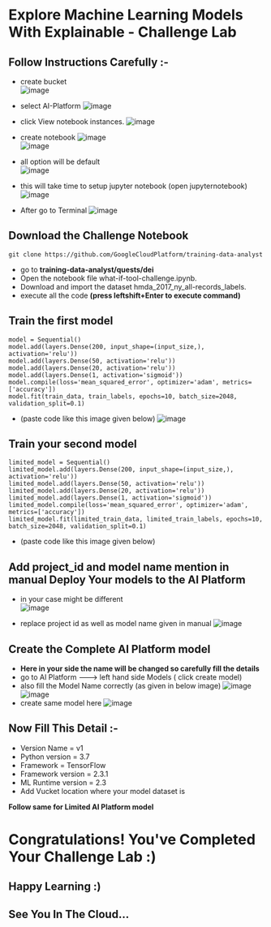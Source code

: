 # Explore Machine Learning Models With Explainable - Challenge Lab

## Follow Instructions Carefully :-
- create bucket<br>
![image](https://user-images.githubusercontent.com/104570014/166257545-dab56135-e17f-4cdd-9d29-8ad8011326be.png)

- select AI-Platform
![image](https://user-images.githubusercontent.com/104570014/166253504-7cfa9914-7cb3-407b-9afd-95ddb63810a5.png)
-  click View notebook instances. 
![image](https://user-images.githubusercontent.com/104570014/166253650-d16b4561-1123-4722-b6d3-2788577ab5c0.png)
- create notebook 
![image](https://user-images.githubusercontent.com/104570014/166254009-72296df2-eeaf-472a-a6d0-8c6b1737dfdd.png)<br>
![image](https://user-images.githubusercontent.com/104570014/166254138-bc599b36-703f-4373-87f2-54caeab5e6db.png)
- all option will be default <br>
![image](https://user-images.githubusercontent.com/104570014/166254184-5e27a757-927d-4e06-9043-5c99a05d4a14.png)
- this will take time to setup jupyter notebook (open jupyternotebook)
![image](https://user-images.githubusercontent.com/104570014/166255032-18de6d6d-0783-42aa-9c8a-c561592b197a.png)

- After go to Terminal
 ![image](https://user-images.githubusercontent.com/104570014/166255479-28c5b257-07e9-4014-beb1-926cab19f09b.png)


## Download the Challenge Notebook
```
git clone https://github.com/GoogleCloudPlatform/training-data-analyst
```
- go to <b>training-data-analyst/quests/dei</b>
- Open the notebook file what-if-tool-challenge.ipynb.
- Download and import the dataset hmda_2017_ny_all-records_labels.
- execute all the code <b>(press leftshift+Enter to execute command)</b>
## Train the first model

```
model = Sequential()
model.add(layers.Dense(200, input_shape=(input_size,), activation='relu'))
model.add(layers.Dense(50, activation='relu'))
model.add(layers.Dense(20, activation='relu'))
model.add(layers.Dense(1, activation='sigmoid'))
model.compile(loss='mean_squared_error', optimizer='adam', metrics=['accuracy'])
model.fit(train_data, train_labels, epochs=10, batch_size=2048, validation_split=0.1)

```
- (paste code like this image given below)
![image](https://user-images.githubusercontent.com/104570014/166251423-fe670734-6d7e-4d6e-bfc9-0014de7200d6.png)

## Train your second model

```
limited_model = Sequential()
limited_model.add(layers.Dense(200, input_shape=(input_size,), activation='relu'))
limited_model.add(layers.Dense(50, activation='relu'))
limited_model.add(layers.Dense(20, activation='relu'))
limited_model.add(layers.Dense(1, activation='sigmoid'))
limited_model.compile(loss='mean_squared_error', optimizer='adam', metrics=['accuracy'])
limited_model.fit(limited_train_data, limited_train_labels, epochs=10, batch_size=2048, validation_split=0.1)

```
- (paste code like this image given below)


## Add project_id and model name mention in manual  Deploy Your models to the AI Platform
- in your case might be different<br> 
![image](https://user-images.githubusercontent.com/104570014/166262902-a252f22d-ebff-4959-9496-5fbbdf52bb66.png)

- replace project id as well as model name given in manual 
![image](https://user-images.githubusercontent.com/104570014/166263607-022de28b-5d40-4c23-8648-087c8d5a0686.png)


## Create the Complete AI Platform model
- <b>Here in your side the name will be changed so carefully fill the details</b>
- go to AI Platform ---> left hand side Models ( click create model) 
- also fill the Model Name correctly (as given in below image)
![image](https://user-images.githubusercontent.com/104570014/166262902-a252f22d-ebff-4959-9496-5fbbdf52bb66.png)
![image](https://user-images.githubusercontent.com/104570014/166264279-0214b529-52a7-4fb4-b457-d6e63510d371.png)
- create same model here 
![image](https://user-images.githubusercontent.com/104570014/166264394-cd7c7636-cbd6-49a5-87b2-1055feb56354.png)

## Now Fill This Detail :- 
- Version Name = v1
- Python version = 3.7
- Framework = TensorFlow
- Framework version = 2.3.1
- ML Runtime version = 2.3
- Add Vucket location where your model dataset is 

<b>Follow same for Limited AI Platform model</b>

# Congratulations! You've Completed Your Challenge Lab :)
## Happy Learning :)
## See You In The Cloud...
